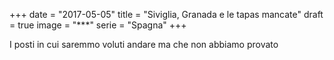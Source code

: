 +++
date = "2017-05-05"
title = "Siviglia, Granada e le tapas mancate"
draft = true
image = "***"
serie = "Spagna"
+++

I posti in cui saremmo voluti andare ma che non abbiamo provato